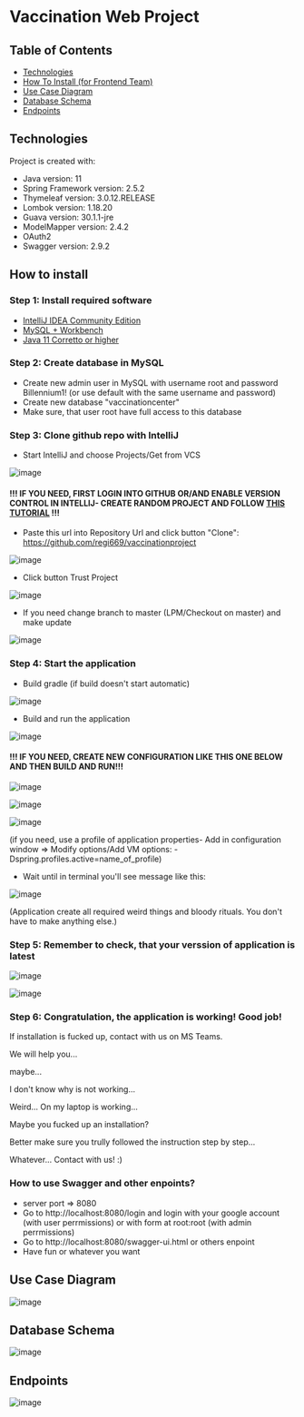 # Vaccination Web Project
## Table of Contents
* [Technologies](#technologies)
* [How To Install (for Frontend Team)](#how-to-install)
* [Use Case Diagram](#use-case-diagram)
* [Database Schema](#database-schema)
* [Endpoints](#endpoints)

## Technologies
Project is created with:
* Java version: 11
* Spring Framework version: 2.5.2
* Thymeleaf version: 3.0.12.RELEASE
* Lombok version: 1.18.20
* Guava version: 30.1.1-jre
* ModelMapper version: 2.4.2
* OAuth2
* Swagger version: 2.9.2

## How to install
### Step 1: Install required software
* [IntelliJ IDEA Community Edition](https://www.jetbrains.com/idea/download/download-thanks.html?platform=windows&code=IIC)
* [MySQL + Workbench](https://dev.mysql.com/get/Downloads/MySQLInstaller/mysql-installer-web-community-8.0.26.0.msi)
* [Java 11 Corretto or higher](https://docs.aws.amazon.com/corretto/latest/corretto-11-ug/downloads-list.html)
### Step 2: Create database in MySQL
* Create new admin user in MySQL with username root and password Billennium1! (or use default with the same username and password)
* Create new database "vaccinationcenter"
* Make sure, that user root have full access to this database
### Step 3: Clone github repo with IntelliJ
* Start IntelliJ and choose Projects/Get from VCS

![image](https://user-images.githubusercontent.com/61494907/128235218-cf7810b1-f2ee-406e-9303-42518db05b91.png)
#### !!! IF YOU NEED, FIRST LOGIN INTO GITHUB OR/AND ENABLE VERSION CONTROL IN INTELLIJ- CREATE RANDOM PROJECT AND FOLLOW [THIS TUTORIAL](https://www.jetbrains.com/help/idea/enabling-version-control.html) !!!
* Paste this url into Repository Url and click button "Clone": https://github.com/regi669/vaccinationproject

![image](https://user-images.githubusercontent.com/61494907/128238009-36271a94-21e2-4569-952c-3646713c2900.png)
* Click button Trust Project

![image](https://user-images.githubusercontent.com/61494907/128253048-7edad492-b79f-4d99-b17d-49a4167ec5e0.png)
* If you need change branch to master (LPM/Checkout on master) and make update

![image](https://user-images.githubusercontent.com/61494907/128239448-b6687685-6aea-4742-8ef8-1824c331df86.png)
### Step 4: Start the application
* Build gradle (if build doesn't start automatic)

![image](https://user-images.githubusercontent.com/61494907/128238276-dd4d868f-3de2-4dbe-a226-026c7f27452b.png)
* Build and run the application

![image](https://user-images.githubusercontent.com/61494907/128238413-5ecf9e8e-cbfb-4c6e-8f7c-fe3bfe4008d4.png)
#### !!! IF YOU NEED, CREATE NEW CONFIGURATION LIKE THIS ONE BELOW AND THEN BUILD AND RUN!!!

![image](https://user-images.githubusercontent.com/61494907/128253477-f7fed5be-dce6-43e7-b7f0-7490845687df.png)

![image](https://user-images.githubusercontent.com/61494907/128253611-0f537e45-760f-4094-b574-1a12f75c2591.png)

![image](https://user-images.githubusercontent.com/61494907/128239050-5dc4aa82-3369-41c6-9092-773509f2e3a3.png)

(if you need, use a profile of application properties- Add in configuration window => Modify options/Add VM options: -Dspring.profiles.active=name_of_profile)
* Wait until in terminal you'll see message like this:

![image](https://user-images.githubusercontent.com/61494907/128239292-b24d0ec3-fd33-4224-a902-187794489418.png)

(Application create all required weird things and bloody rituals. You don't have to make anything else.)
### Step 5: Remember to check, that your verssion of application is latest

![image](https://user-images.githubusercontent.com/61494907/128238599-5c80fa4e-a7a2-4adb-a463-49bb571422d8.png)

![image](https://user-images.githubusercontent.com/61494907/128254982-8f02d311-9bed-464f-a8e1-5925106ccaca.png)
### Step 6: Congratulation, the application is working! Good job!
If installation is fucked up, contact with us on MS Teams.

We will help you...

maybe...

I don't know why is not working...

Weird... On my laptop is working...

Maybe you fucked up an installation?

Better make sure you trully followed the instruction step by step...

Whatever... Contact with us! :)

### How to use Swagger and other enpoints?
* server port => 8080
* Go to http://localhost:8080/login and login with your google account (with user perrmissions) or with form at root:root (with admin perrmissions)
* Go to http://localhost:8080/swagger-ui.html or others enpoint
* Have fun or whatever you want

## Use Case Diagram
![image](https://user-images.githubusercontent.com/61494907/126765495-d27df499-315e-4671-abe4-7e76ceeef129.png)

## Database Schema
![image](https://user-images.githubusercontent.com/61494907/126763530-e2225f81-0839-4383-b516-356720875560.png)

## Endpoints
![image](https://user-images.githubusercontent.com/61494907/126764107-1a18c4c5-b391-46f4-adf8-9129769c234a.png)
